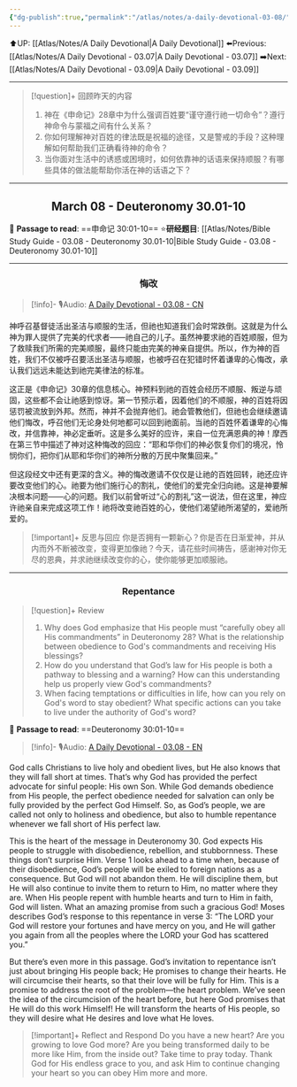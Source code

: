 ```yaml
---
{"dg-publish":true,"permalink":"/atlas/notes/a-daily-devotional-03-08/"}
---
```


 ⬆️UP: [[Atlas/Notes/A Daily Devotional\|A Daily Devotional]]
⬅️Previous: [[Atlas/Notes/A Daily Devotional - 03.07\|A Daily Devotional - 03.07]]
➡️Next: [[Atlas/Notes/A Daily Devotional - 03.09\|A Daily Devotional - 03.09]]

---

> [!question]+ 回顾昨天的内容
> 1. ⁠神在《申命记》28章中为什么强调百姓要“谨守遵行祂一切命令”？遵行神命令与蒙福之间有什么关系？
> 2. 你如何理解神对百姓的律法既是祝福的途径，又是警戒的手段？这种理解如何帮助我们正确看待神的命令？
> 3. ⁠当你面对生活中的诱惑或困境时，如何依靠神的话语来保持顺服？有哪些具体的做法能帮助你活在神的话语之下？

---
## <center>March 08 - Deuteronomy 30.01-10</center>

📖 **Passage to read**: ==申命记 30:01-10==
⭐**研经题目**: [[Atlas/Notes/Bible Study Guide - 03.08 - Deuteronomy 30.01-10\|Bible Study Guide - 03.08 - Deuteronomy 30.01-10]]

---
### <center>悔改</center>

> [!info]- 🎙️Audio: [A Daily Devotional - 03.08 - CN]()

神呼召基督徒活出圣洁与顺服的生活，但祂也知道我们会时常跌倒。这就是为什么神为罪人提供了完美的代求者——祂自己的儿子。虽然神要求祂的百姓顺服，但为了救赎我们所需的完美顺服，最终只能由完美的神亲自提供。所以，作为神的百姓，我们不仅被呼召要活出圣洁与顺服，也被呼召在犯错时怀着谦卑的心悔改，承认我们远远未能达到祂完美律法的标准。

这正是《申命记》30章的信息核心。神预料到祂的百姓会经历不顺服、叛逆与顽固，这些都不会让祂感到惊讶。第一节预示着，因着他们的不顺服，神的百姓将因惩罚被流放到外邦。然而，神并不会抛弃他们。祂会管教他们，但祂也会继续邀请他们悔改，呼召他们无论身处何地都可以回到祂面前。当祂的百姓怀着谦卑的心悔改，并信靠神，神必定垂听。这是多么美好的应许，来自一位充满恩典的神！摩西在第三节中描述了神对这种悔改的回应：“耶和华你们的神必恢复你们的境况，怜悯你们，把你们从耶和华你们的神所分散的万民中聚集回来。”

但这段经文中还有更深的含义。神的悔改邀请不仅仅是让祂的百姓回转，祂还应许要改变他们的心。祂要为他们施行心的割礼，使他们的爱完全归向祂。这是神要解决根本问题——心的问题。我们以前曾听过“心的割礼”这一说法，但在这里，神应许祂亲自来完成这项工作！祂将改变祂百姓的心，使他们渴望祂所渴望的，爱祂所爱的。

> [!important]+ 反思与回应
你是否拥有一颗新心？你是否在日渐爱神，并从内而外不断被改变，变得更加像祂？今天，请花些时间祷告，感谢神对你无尽的恩典，并求祂继续改变你的心，使你能够更加顺服祂。


---
### <center>Repentance</center>

> [!question]+ Review
> 1. ⁠Why does God emphasize that His people must “carefully obey all His commandments” in Deuteronomy 28? What is the relationship between obedience to God's commandments and receiving His blessings?
> 2. ⁠How do you understand that God’s law for His people is both a pathway to blessing and a warning? How can this understanding help us properly view God's commandments?
> 3. ⁠When facing temptations or difficulties in life, how can you rely on God's word to stay obedient? What specific actions can you take to live under the authority of God's word?

📖 **Passage to read**: ==Deuteronomy 30:01-10==

> [!info]- 🎙️Audio: [A Daily Devotional - 03.08 - EN]()  

God calls Christians to live holy and obedient lives, but He also knows that they will fall short at times. That’s why God has provided the perfect advocate for sinful people: His own Son. While God demands obedience from His people, the perfect obedience needed for salvation can only be fully provided by the perfect God Himself. So, as God’s people, we are called not only to holiness and obedience, but also to humble repentance whenever we fall short of His perfect law.

This is the heart of the message in Deuteronomy 30. God expects His people to struggle with disobedience, rebellion, and stubbornness. These things don’t surprise Him. Verse 1 looks ahead to a time when, because of their disobedience, God’s people will be exiled to foreign nations as a consequence. But God will not abandon them. He will discipline them, but He will also continue to invite them to return to Him, no matter where they are. When His people repent with humble hearts and turn to Him in faith, God will listen. What an amazing promise from such a gracious God! Moses describes God’s response to this repentance in verse 3: “The LORD your God will restore your fortunes and have mercy on you, and He will gather you again from all the peoples where the LORD your God has scattered you.”

 But there’s even more in this passage. God’s invitation to repentance isn’t just about bringing His people back; He promises to change their hearts. He will circumcise their hearts, so that their love will be fully for Him. This is a promise to address the root of the problem—the heart problem. We’ve seen the idea of the circumcision of the heart before, but here God promises that He will do this work Himself! He will transform the hearts of His people, so they will desire what He desires and love what He loves.

> [!important]+ Reflect and Respond
Do you have a new heart? Are you growing to love God more? Are you being transformed daily to be more like Him, from the inside out? Take time to pray today. Thank God for His endless grace to you, and ask Him to continue changing your heart so you can obey Him more and more.



























